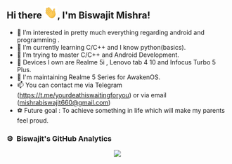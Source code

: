 <h2>Hi there <img src="https://raw.githubusercontent.com/ABSphreak/ABSphreak/master/gifs/Hi.gif" width="30px">, I'm Biswajit Mishra!</h2>

- 👀 I’m interested in pretty much everything regarding android and programming .
- 🌱 I’m currently learning C/C++ and I know python(basics).
- 💞️ I’m trying to master C/C++ and Android Development.
- 📱 Devices I own are Realme 5i , Lenovo tab 4 10 and Infocus Turbo 5 Plus.
- 📱 I'm maintaining Realme 5 Series for AwakenOS.
- 📫 You can contact me via Telegram (https://t.me/yourdeathiswaitingforyou) or via email (mishrabiswajit660@gmail.com)
- ⚽ Future goal : To achieve something in life which will make my parents feel proud.

### ⚙️ &nbsp;Biswajit's GitHub Analytics
<p align="center">
<a href="https://github.com/mishrabiswajit">
<img height="180em" src="https://github-readme-stats-eight-theta.vercel.app/api?username=mishrabiswajit&show_icons=true&theme=nightowl&include_all_commits=true&count_private=true"/>
</p>
<!---
mishrabiswajit/mishrabiswajit is a ✨ special ✨ repository because its `README.md` (this file) appears on your GitHub profile.
You can click the Preview link to take a look at your changes.
--->

